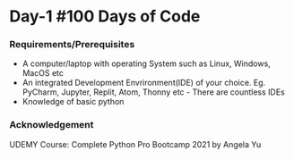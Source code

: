 
<h1>Day-1 #100 Days of Code</h1>

<h3>Requirements/Prerequisites</h3>

<ul>
  <li>
  A computer/laptop with operating System such as Linux, Windows, MacOS etc
  </li>
  <li>
    An integrated Development Envrironment(IDE) of your choice. Eg. PyCharm, Jupyter, Replit, Atom, Thonny etc - There are countless IDEs
  </li>
  <li>
Knowledge of basic python
  </li>
</ul>

<h3>
Acknowledgement
</h3>
<p>
UDEMY Course: Complete Python Pro Bootcamp 2021 by Angela Yu
</p>

